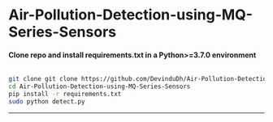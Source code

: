 # Air-Pollution-Detection-using-MQ-Series-Sensors
 
#### Clone repo and install requirements.txt in a Python>=3.7.0 environment

``` bash

git clone git clone https://github.com/DevinduDh/Air-Pollution-Detection-using-MQ-Series-Sensors.git
cd Air-Pollution-Detection-using-MQ-Series-Sensors
pip install -r requirements.txt  
sudo python detect.py

```

---
